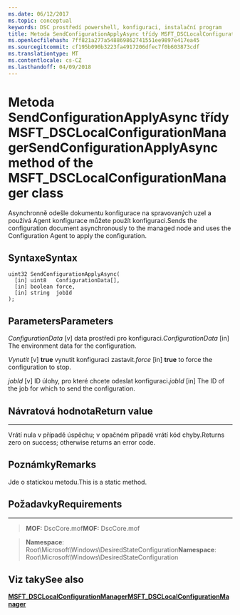 ```yaml
---
ms.date: 06/12/2017
ms.topic: conceptual
keywords: DSC prostředí powershell, konfiguraci, instalační program
title: Metoda SendConfigurationApplyAsync třídy MSFT_DSCLocalConfigurationManager
ms.openlocfilehash: 7ff821a277a548869862741551ee9897e417ea45
ms.sourcegitcommit: cf195b090b3223fa4917206dfec7f0b603873cdf
ms.translationtype: MT
ms.contentlocale: cs-CZ
ms.lasthandoff: 04/09/2018
---
```

# <a name="sendconfigurationapplyasync-method-of-the-msftdsclocalconfigurationmanager-class"></a><span data-ttu-id="f8133-103">Metoda SendConfigurationApplyAsync třídy MSFT_DSCLocalConfigurationManager</span><span class="sxs-lookup"><span data-stu-id="f8133-103">SendConfigurationApplyAsync method of the MSFT_DSCLocalConfigurationManager class</span></span>

<span data-ttu-id="f8133-104">Asynchronně odešle dokumentu konfigurace na spravovaných uzel a používá Agent konfigurace můžete použít konfiguraci.</span><span class="sxs-lookup"><span data-stu-id="f8133-104">Sends the configuration document asynchronously to the managed node and uses the Configuration Agent to apply the configuration.</span></span>

<a name="syntax"></a><span data-ttu-id="f8133-105">Syntaxe</span><span class="sxs-lookup"><span data-stu-id="f8133-105">Syntax</span></span>
------

```mof
uint32 SendConfigurationApplyAsync(
  [in] uint8   ConfigurationData[],
  [in] boolean force,
  [in] string  jobId
);
```

<a name="parameters"></a><span data-ttu-id="f8133-106">Parameters</span><span class="sxs-lookup"><span data-stu-id="f8133-106">Parameters</span></span>
----------

<span data-ttu-id="f8133-107">*ConfigurationData* \[v\] data prostředí pro konfiguraci.</span><span class="sxs-lookup"><span data-stu-id="f8133-107">*ConfigurationData* \[in\] The environment data for the configuration.</span></span>

<span data-ttu-id="f8133-108">*Vynutit* \[v\] **true** vynutit konfiguraci zastavit.</span><span class="sxs-lookup"><span data-stu-id="f8133-108">*force* \[in\] **true** to force the configuration to stop.</span></span>

<span data-ttu-id="f8133-109">*jobId* \[v\] ID úlohy, pro které chcete odeslat konfiguraci.</span><span class="sxs-lookup"><span data-stu-id="f8133-109">*jobId* \[in\] The ID of the job for which to send the configuration.</span></span>

## <a name="return-value"></a><span data-ttu-id="f8133-110">Návratová hodnota</span><span class="sxs-lookup"><span data-stu-id="f8133-110">Return value</span></span>
------------

<span data-ttu-id="f8133-111">Vrátí nula v případě úspěchu; v opačném případě vrátí kód chyby.</span><span class="sxs-lookup"><span data-stu-id="f8133-111">Returns zero on success; otherwise returns an error code.</span></span>

## <a name="remarks"></a><span data-ttu-id="f8133-112">Poznámky</span><span class="sxs-lookup"><span data-stu-id="f8133-112">Remarks</span></span>

<span data-ttu-id="f8133-113">Jde o statickou metodu.</span><span class="sxs-lookup"><span data-stu-id="f8133-113">This is a static method.</span></span>

## <a name="requirements"></a><span data-ttu-id="f8133-114">Požadavky</span><span class="sxs-lookup"><span data-stu-id="f8133-114">Requirements</span></span>
------------
><span data-ttu-id="f8133-115">**MOF:** DscCore.mof</span><span class="sxs-lookup"><span data-stu-id="f8133-115">**MOF:** DscCore.mof</span></span>

><span data-ttu-id="f8133-116">**Namespace**: Root\Microsoft\Windows\DesiredStateConfiguration</span><span class="sxs-lookup"><span data-stu-id="f8133-116">**Namespace**: Root\Microsoft\Windows\DesiredStateConfiguration</span></span>


## <a name="see-also"></a><span data-ttu-id="f8133-117">Viz taky</span><span class="sxs-lookup"><span data-stu-id="f8133-117">See also</span></span>


[<span data-ttu-id="f8133-118">**MSFT_DSCLocalConfigurationManager**</span><span class="sxs-lookup"><span data-stu-id="f8133-118">**MSFT_DSCLocalConfigurationManager**</span></span>](msft-dsclocalconfigurationmanager.md)